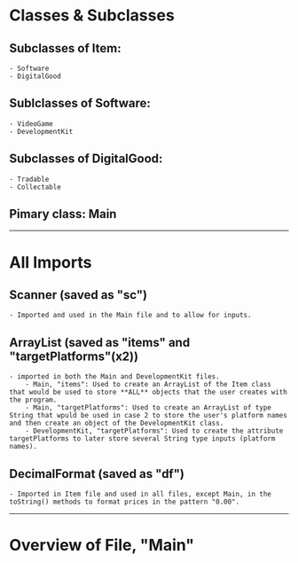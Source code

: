 # Classes & Subclasses

## Subclasses of Item:
    - Software
    - DigitalGood

## Sublclasses of Software:
    - VideoGame
    - DevelopmentKit

## Subclasses of DigitalGood:
    - Tradable
    - Collectable

## Pimary class: Main

-------

# All Imports
## Scanner (saved as "sc")
    - Imported and used in the Main file and to allow for inputs.

## ArrayList (saved as "items" and "targetPlatforms"(x2))
    - imported in both the Main and DevelopmentKit files.
        - Main, "items": Used to create an ArrayList of the Item class that would be used to store **ALL** objects that the user creates with the program.
        - Main, "targetPlatforms": Used to create an ArrayList of type String that wpuld be used in case 2 to store the user's platform names and then create an object of the DevelopmentKit class.
        - DevelopmentKit, "targetPlatforms": Used to create the attribute targetPlatforms to later store several String type inputs (platform names).

## DecimalFormat (saved as "df")
    - Imported in Item file and used in all files, except Main, in the toString() methods to format prices in the pattern "0.00".

-------

# Overview of File, "Main"
